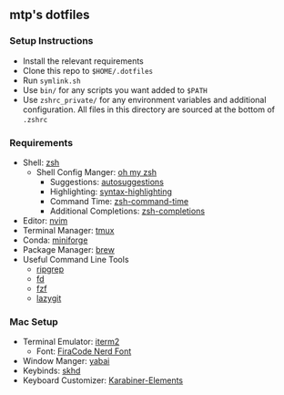 ## mtp's dotfiles

### Setup Instructions

- Install the relevant requirements
- Clone this repo to `$HOME/.dotfiles`
- Run `symlink.sh`
- Use `bin/` for any scripts you want added to `$PATH`
- Use `zshrc_private/` for any environment variables and additional configuration. All files in this directory are sourced at the bottom of `.zshrc`

### Requirements

- Shell: [zsh](https://github.com/ohmyzsh/ohmyzsh/wiki/Installing-ZSH)
    - Shell Config Manger: [oh my zsh](https://github.com/ohmyzsh/ohmyzsh)
        - Suggestions: [autosuggestions](https://github.com/zsh-users/zsh-autosuggestions)
        - Highlighting: [syntax-highlighting](https://github.com/zsh-users/zsh-syntax-highlighting)
        - Command Time: [zsh-command-time](https://github.com/popstas/zsh-command-time)
        - Additional Completions: [zsh-completions](https://github.com/zsh-users/zsh-completions)
- Editor: [nvim](https://github.com/neovim/neovim)
- Terminal Manager: [tmux](https://github.com/tmux/tmux)
- Conda: [miniforge](https://github.com/conda-forge/miniforge)
- Package Manager: [brew](https://brew.sh/)
- Useful Command Line Tools
    - [ripgrep](https://github.com/BurntSushi/ripgrep)
    - [fd](https://github.com/sharkdp/fd)
    - [fzf](https://github.com/junegunn/fzf)
    - [lazygit](https://github.com/jesseduffield/lazygit)

### Mac Setup

- Terminal Emulator: [iterm2](https://github.com/gnachman/iTerm2)
    - Font: [FiraCode Nerd Font](https://github.com/ryanoasis/nerd-fonts/tree/master/patched-fonts/FiraCode)
- Window Manger: [yabai](https://github.com/koekeishiya/yabai)
- Keybinds: [skhd](https://github.com/koekeishiya/skhd)
- Keyboard Customizer: [Karabiner-Elements](https://karabiner-elements.pqrs.org)


